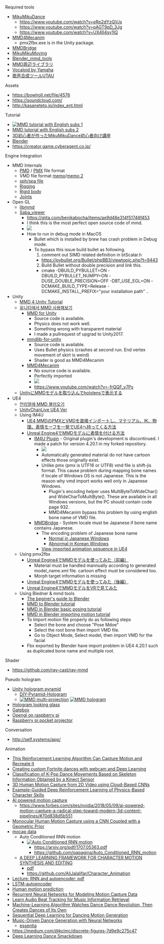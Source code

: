 Required tools
* [MikuMikuDance](http://www.geocities.jp/higuchuu4)
  * https://www.youtube.com/watch?v=eRp2dYzQVJs
  * https://www.youtube.com/watch?v=pAGT9pD_3Jg
  * https://www.youtube.com/watch?v=UX4II4sy1IQ
* [MMD4Mecanim](http://stereoarts.jp/)
  * pmx2fbx.exe is in the Unity package.
* [MMDBridge](https://sites.google.com/a/render.jp/mmdbridge/)
* [MikuMikuMoving](https://sites.google.com/site/mikumikumoving/)
* [Blender_mmd_tools](https://github.com/sugiany/blender_mmd_tools)
* [MMD周辺ライブラリ](https://archive.fo/DrEcB)
* [Vocaloid by Yamaha](http://www.vocaloid.com/)
* [歌声合成ツールUTAU](http://utau-synth.com/)
  
Assets
* https://bowlroll.net/file/4576
* https://soundcloud.com/
* http://kasaneteto.jp/index_ent.html

Tutorial
* [![MMD tutorial with English subs 1](https://github.com/goopymoon/goopymoon.github.io/blob/master/Image/miku_bone.PNG)](http://youtube.com/watch?v=Jx1qLlbtCQI?t=0s) 
* [MMD tutorial with English subs 2](http://youtube.com/watch?v=sCnX0EflenE)
* [3D初心者が作ったMikuMikuDance初心者向け講座](http://www.nicovideo.jp/mylist/7374894)
* [Blender](http://hellamerdurial.blogspot.com/2014/02/mmd-blender.html)
* https://creator.game.cyberagent.co.jp/

Engine Integration
* MMD Internals
  * [PMD](http://mikumikudance.wikia.com/wiki/MMD:Polygon_Model_Data) / [PMX](http://aicdg.com/oldblog/html5/2017/08/16/pmx-format.html) file format
  * VMD file format [memo](https://blog.goo.ne.jp/torisu_tetosuki/e/bc9f1c4d597341b394bd02b64597499d)/[memo 2](https://blog.goo.ne.jp/torisu_tetosuki/e/2a2cb5c2de7563c5e6f20b19e1fe6139)
  * [sph/spa file](https://learnmmd.com/http:/learnmmd.com/pmd-editor-basics-sph-and-spa-files-add-sparkle/)
  * [Rigging](https://www.deviantart.com/mmdyesbutterfly/art/PMD-Xeditor-Rigging-Tutorial-328125378)
  * [Rigid body](https://www.deviantart.com/doremi391/art/MMD-How-to-make-physics-and-joints-TUTORIAL-448716016)
  * [Joints](https://orig00.deviantart.net/7ce0/f/2017/274/9/b/pmxe_joints_stuff_by_steeldolls-dbp63or.png)
* Open GL
  * [libmmd](https://github.com/itsuhane/libmmd)
  * [Saba_viewer](https://github.com/benikabocha/saba)
    * https://qiita.com/benikabocha/items/ae9d48e314f51746f453
    * I think this is the most perfect open source code of mmd.
    * ![](https://github.com/goopymoon/goopymoon.github.io/blob/master/Image/saba_viewer.PNG)
    * How to run in debug mode in MacOS 
      * Bullet which is installed by brew has crash problem in Debug mode.
      * To bypass this issue build bullet as following.
        1. comment out SIMD related definition in btScalar.h
          * https://pybullet.org/Bullet/phpBB3/viewtopic.php?t=9443
        2. Build Bullet without double precision and link this.
          * cmake -DBUILD_PYBULLET=ON -DBUILD_PYBULLET_NUMPY=ON -DUSE_DOUBLE_PRECISION=OFF -DBT_USE_EGL=ON -DCMAKE_BUILD_TYPE=Release -DCMAKE_INSTALL_PREFIX="your installation path" ..
* Unity
  * [MMD 4 Unity Tutorial](https://laboratoriesx86.wordpress.com/2015/04/26/tutorial-mmd-4-unity/)
  * [유니티에서 MMD 사용해보기](https://www.slideshare.net/flashscope/mmd-unity1)
    * [MMD for Unity](http://mmd-for-unity-proj.github.io/mmd-for-unity/)
      * Source code is available.
      * Physics does not work well.
      * Something wrong with transparent material
      * I made a pullrequest of upgrad to Unity2017.
    * [mmdlib-for-unity](https://github.com/goopymoon/libmmd-for-unity)
      * Source code is available.
      * Uses Bullet physics (crashes at second run. End vertex movement of skirt is weird)
      * Shader is good as MMD4Mecanim
    * [MMD4Mecanim](http://stereoarts.jp/)
      * No source code is available.
      * Perfectly imported
      * ![](https://github.com/goopymoon/goopymoon.github.io/blob/master/Image/screen_300x600_2018-09-14_00-23-13.png)
      * https://www.youtube.com/watch?v=-frQQF_y7Ps
  * [UnityにMMDモデルを取り込んでhololensで表示する](http://bluebirdofoz.hatenablog.com/entry/2017/06/11/203859)
* UE4
  * [언리얼에 MMD 불러오기](http://blog.naver.com/PostView.nhn?blogId=lsb522&logNo=220943266529)
  * [UnityChanLive UE4 Ver](https://dev.to/shop_0761/unity-chan-live-for-unrealengine-4-12l)
  * Using IM4U
    * [UE4 MMDのPMXとVMDを直接インポートし、マテリアル、IK、物理、表情モーフを一発でUE4へ持ってくる方法](http://unrealengine.hatenablog.com/entry/2016/01/11/224331)
    * [Unreal Engine4でMMDモデルに表情を付ける方法](https://creator.game.cyberagent.co.jp/?p=3798)
      * [IM4U Plugin](https://github.com/goopymoon/UnrealEngine_IM4UPlugin) - Original plugin's development is discontinued. I made a patch for version 4.20.1 in my forked repository. 
        * ![](https://github.com/goopymoon/goopymoon.github.io/blob/master/Image/tda_ue4_subsurface.PNG)
        * Automatically generated material do not have cartoon effects those originally exist.
        * Unlike pmx (pmx is UTF16 or UTF8) vmd file is shift-jis format. This cause problem during mapping bone names if locale of Windows OS is not Japanese. This is the reason why vmd import works well only in Japanese Windows.
          * Plugin's encoding helper uses MultiByteToWideChar() and WideCharToMultiByte(). These are available in all Windows versions, but the PC should contain code page 932.
          * MMD4Mecanim bypass this problem by using english bone name of VMD file.
      * [MMDBridge](https://github.com/uimac/mmdbridge) - System locale must be Japanese if bone name contains Japanese.
        * The encoding problem of Japanese bone name
          * [Normal in Japanese Windows](https://github.com/goopymoon/goopymoon.github.io/blob/master/Image/bone_name_mismatch_in_japan_locale.PNG)
          * [Abnormal in Korean Windows](https://github.com/goopymoon/goopymoon.github.io/blob/master/Image/bone_name_mismatch_in_korean_locale.PNG)
        * [View imported animation sequence in UE4](https://youtu.be/3X3dV2_NwwU)
  * Using pmx2fbx 
    * [Unreal Engine4でMMDモデルを使ってみた（前編）](https://creator.game.cyberagent.co.jp/?p=3794)
      * Material must be handled mannually according to generated model_name.xml file. cartoon effect must be considered too.
      * Morph target information is missing
    * [Unreal Engine4でMMDモデルを使ってみた（後編）](https://creator.game.cyberagent.co.jp/?p=3795)
    * [Unreal Engine4でMMDモデルをVRで見てみた](https://creator.game.cyberagent.co.jp/?p=3916)
  * Using Bledner & mmd tools
    * [The beginer's guide to Blender](https://www.blenderhd.com/wp-content/uploads/2015/08/BeginnersGuideToBlender.pdf)
    * [MMD to Blender tutorial](https://www.deviantart.com/crazy4anime09/art/MMD-to-Blender-2-79-Tutorial-718326270)
    * [MMD in Blender basic posing tutorial](https://www.deviantart.com/crazy4anime09/art/MMD-in-Blender-Basic-Posing-Tutorial-589157109)
    * [MMD in Blender importing motion tutorial](https://www.deviantart.com/crazy4anime09/art/MMD-in-Blender-Importing-Motions-Tutorial-650932100)
    * To Import motion file properly do as following steps
      * Select the bone and choose "Pose Mdoe"
      * Select the root bone then import VMD file.
      * Go to Object Mode, Select model, then import VMD for the facial
    * Fbx exported by Blender have import problem in UE4 4.20.1 such as duplicated bone name and multiple root.

Shader
* https://github.com/ray-cast/ray-mmd

Pseudo hologram
* [Unity hologram pyramid](https://assetstore.unity.com/packages/tools/hologram-pyramid-61735)
  * [DIY-Pyramid-Hologram](https://www.instructables.com/id/DIY-Pyramid-Hologram/)
  * [![MMD multi-projection](https://github.com/goopymoon/goopymoon.github.io/blob/master/Image/miku_hologram.PNG)](https://www.youtube.com/watch?v=-frQQF_y7Ps?t=0s) [![MMD hologram](http://img.youtube.com/vi/FUwaFAuOZmg/0.jpg)](https://youtu.be/FUwaFAuOZmg?t=0s)
* [Hologram looking glass](https://m.post.naver.com/viewer/postView.nhn?volumeNo=16377390&memberNo=29546687&vType=VERTICAL)
* [Gatebox](https://gatebox.ai/home/)
* [Opengl on raspberry pi](http://www.raspberryconnect.com/gamessoftware/item/314-trying_out_opengl_on_raspberry_pi_3)
* [Raspberry pi pocket projector](https://www.raspberrypi.org/blog/build-raspberry-pi-pocket-projector/)

Conversation
* http://self.systems/app/

Animation
* [This Reinforcement Learning Algorithm Can Capture Motion and Recreate It](https://arxiv.org/pdf/1810.03599.pdf)
* [Creating custom Fortnite dances with webcam and Deep Learning](https://towardsdatascience.com/creating-custom-fortnite-dances-with-webcam-and-deep-learning-9b1a236c1b59)
* [Classification of K-Pop Dance Movements Based on
Skeleton Information Obtained by a Kinect Sensor](https://pdfs.semanticscholar.org/d0a1/12f02818a57f3a10364d555c8c40bdfabbcd.pdf)
* [3D Human Motion Capture from 2D Video using Cloud-Based CNNs](http://on-demand.gputechconf.com/gtc/2017/presentation/s7289-paul-kruszewski-human-motion-capture-from-2d-video-using-cloud-based-cnns.pdf)
* [Example-Guided Deep Reinforcement Learning of Physics-Based Character Skills](https://xbpeng.github.io/projects/DeepMimic/index.html)
* [AI powered motion capture](https://getrad.co/)
  * https://www.forbes.com/sites/nvidia/2018/05/09/ai-powered-motion-capture-a-radical-step-toward-modern-3d-content-pipelines/#70d838d5b551
* [Monocular Human Motion Capture
using a CNN Coupled with a Geometric Prior](https://arxiv.org/pdf/1701.02354.pdf)
* [mocap data](http://mocap.cs.cmu.edu)
  * Auto Conditioned RNN motion
    * [![Auto Conditioned RNN motion]()](https://www.youtube.com/watch?v=FunMxjmDIQM&feature=youtu.be?t=0s)
      * https://arxiv.org/pdf/1707.05363.pdf
      * https://github.com/papagina/Auto_Conditioned_RNN_motion
  * [A DEEP LEARNING FRAMEWORK FOR CHARACTER MOTION SYNTHESIS AND EDITING](http://www.gameanim.com/2016/05/22/deep-learning-framework-character-motion-synthesis-editing/)
    * [pdf](http://www.ipab.inf.ed.ac.uk/cgvu/motionsynthesis.pdf)
    * https://github.com/AliJalalifar/Character_Animation
* [Lecture: RNN and autoencoder: pdf](https://www.google.co.kr/url?sa=t&rct=j&q=&esrc=s&source=web&cd=1&ved=2ahUKEwj8rNb5kuzeAhXJTLwKHbG5BKwQFjAAegQIChAC&url=https%3A%2F%2Fcanvas.stanford.edu%2Ffiles%2F1079044%2Fdownload%3Fdownload_frd%3D1&usg=AOvVaw2uZMJCvtEE6eQHGcypWqev)
* [LSTM-autoencoder](https://github.com/iwyoo/LSTM-autoencoder)
* [Human motion prediction](https://github.com/una-dinosauria/human-motion-prediction)
* [Recurrent Neural Networks for Modeling Motion Capture Data](https://www.eurasip.org/Proceedings/Eusipco/Eusipco2017/wpapers/DL2.pdf)
* [Learn Audio Beat Tracking for Music Information Retrieval](https://www.analyticsvidhya.com/blog/2018/02/audio-beat-tracking-for-music-information-retrieval/)
* [Machine-Learning Algorithm Watches Dance Dance Revolution, Then Creates Dances of Its Own](https://www.technologyreview.com/s/604000/machine-learning-algorithm-watches-dance-dance-revolution-then-creates-dances-of-its-own/)
* [Sequential Deep Learning for Dancing Motion Generation](http://www.osaka-kyoiku.ac.jp/~challeng/SIG-Challenge-046/SIG-Challenge-046-08.pdf)
* [Music-Driven Dance Generation with Neural Networks](https://omid.al/projects/GrooveNet.html)
  * [essentia](https://github.com/MTG/essentia/blob/master/src/examples/tutorial/essentia_python_tutorial.ipynb)
* https://medium.com/@kcimc/discrete-figures-7d9e9c275c47
* [Deep Learning Dance Smackdown](http://silky.github.io/posts/2017-08-28-deep-learning-dance-smackdown.html)
